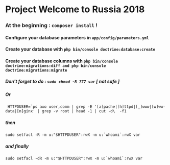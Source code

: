 Project Welcome to Russia 2018
=======

### At the beginning :  ``` composer install ```  !

#### Configure your database parameters in ``` app/config/parameters.yml ```

#### Create your database with ``` php bin/console doctrine:database:create ```

#### Create your database columns with ``` php bin/console doctrine:migrations:diff and php bin/console doctrine:migrations:migrate ```

##### Don't forget to do : ``` sudo chmod -R 777 var ``` [ not safe ]

##### Or

``` HTTPDUSER=`ps axo user,comm | grep -E '[a]pache|[h]ttpd|[_]www|[w]ww-data|[n]ginx' | grep -v root | head -1 | cut -d\  -f1```

##### then

``` sudo setfacl -R -m u:"$HTTPDUSER":rwX -m u:`whoami`:rwX var ```

##### and finally

``` sudo setfacl -dR -m u:"$HTTPDUSER":rwX -m u:`whoami`:rwX var ```


